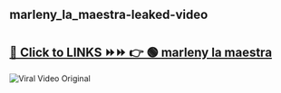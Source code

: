 
 ## marleny_la_maestra-leaked-video 

# <h2><a href="https://clipsfans.com/marleny_la_maestra&ref=git">🔗 Click to LINKS ⏩⏩ 👉 🟢 marleny la maestra </a></h2>

<a href="https://clipsfans.com/marleny_la_maestra&ref=git" rel="nofollow" data-target="animated-image.originalLink"><img src="https://i.ibb.co.com/xMMVF88/686577567.gif" alt="Viral Video Original" style="max-width: 100%; display: inline-block;" data-target="animated-image.originalImage"></a>
